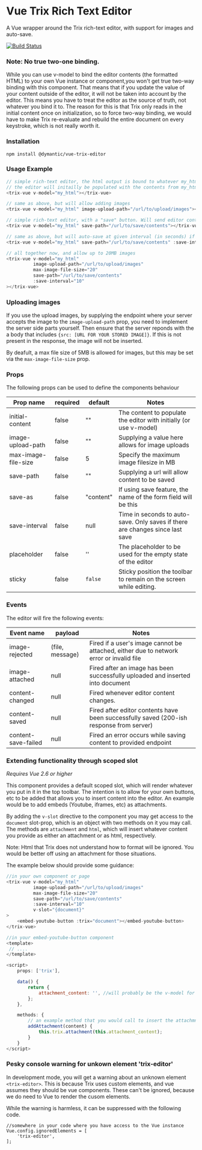 # Vue Trix Rich Text Editor

A Vue wrapper around the Trix rich-text editor, with support for images and auto-save.

[![Build Status](https://travis-ci.org/Dymantic/vue-trix-editor.svg?branch=master)](https://travis-ci.org/Dymantic/vue-trix-editor)

### Note: No true two-one binding.

While you can use v-model to bind the editor contents (the formatted HTML) to your own Vue instance or component,you won't get true two-way binding with this component. That means that if you update the value of your content outside of the editor, it will not be taken into account by the editor. This means you have to treat the editor as the source of truth, not whatever you bind it to. The reason for this is that Trix only reads in the initial content once on initialization, so to force two-way binding, we would have to make Trix re-evaluate and rebuild the entire document on every keystroke, which is not really worth it.

### Installation

```
npm install @dymantic/vue-trix-editor
```

### Usage Example

```js
// simple rich-text editor, the html output is bound to whatever my_html is
// the editor will initailly be populated with the contents from my_html
<trix-vue v-model="my_html"></trix-vue>

// same as above, but will allow adding images
<trix-vue v-model="my_html" image-upload-path="/url/to/upload/images"></trix-vue>

// simple rich-text editor, with a "save" button. Will send editor contents as POST to save-path
<trix-vue v-model="my_html" save-path="/url/to/save/contents"></trix-vue>

// same as above, but will auto-save at given interval (in seconds) if changes have been made
<trix-vue v-model="my_html" save-path="/url/to/save/contents" :save-interval="10"></trix-vue>

// all together now, and allow up to 20MB images
<trix-vue v-model="my_html"
          image-upload-path="/url/to/upload/images"
          max-image-file-size="20"
          save-path="/url/to/save/contents"
          :save-interval="10"
></trix-vue>
```

### Uploading images

If you use the upload images, by supplying the endpoint where your server accepts the image to the `image-upload-path` prop, you need to implement the server side parts yourself. Then ensure that the server reponds with the a body that includes `{src: [URL FOR YOUR STORED IMAGE]}`. If this is not present in the response, the image will not be inserted.

By deafult, a max file size of 5MB is allowed for images, but this may be set via the `max-image-file-size` prop.

### Props

The following props can be used to define the components behaviour

| Prop name           | required | default   | Notes                                                                         |
| ------------------- | -------- | --------- | ----------------------------------------------------------------------------- |
| initial-content     | false    | ""        | The content to populate the editor with initially (or use v-model)            |
| image-upload-path   | false    | ""        | Supplying a value here allows for image uploads                               |
| max-image-file-size | false    | 5         | Specify the maximum image filesize in MB                                      |
| save-path           | false    | ""        | Supplying a url will allow content to be saved                                |
| save-as             | false    | "content" | If using save feature, the name of the form field will be this                |
| save-interval       | false    | null      | Time in seconds to auto-save. Only saves if there are changes since last save |
| placeholder         | false    | ''        | The placeholder to be used for the empty state of the editor                  |
| sticky              | false    | `false`   | Sticky position the toolbar to remain on the screen while editing.            |

### Events

The editor will fire the following events:

| Event name          | payload         | Notes                                                                                   |
| ------------------- | --------------- | --------------------------------------------------------------------------------------- |
| image-rejected      | (file, message) | Fired if a user's image cannot be attached, either due to network error or invalid file |
| image-attached      | null            | Fired after an image has been successfully uploaded and inserted into document          |
| content-changed     | null            | Fired whenever editor content changes.                                                  |
| content-saved       | null            | Fired after editor contents have been successfully saved (200-ish response from server) |
| content-save-failed | null            | Fired an error occurs while saving content to provided endpoint                         |

### Extending functionality through scoped slot

_Requires Vue 2.6 or higher_

This component provides a default scoped slot, which will render whatever you put in it in the top toolbar. The intention is to allow for your own buttons, etc to be added that allows you to insert content into the editor. An example would be to add embeds (Youtube, iframes, etc) as attachments.

By adding the `v-slot` directive to the component you may get access to the `document` slot-prop, which is an object with two methods on it you may call. The methods are `attachment` and `html`, which will insert whatever content you provide as either an attachment or as html, respectively.

Note: Html that Trix does not understand how to format will be ignored. You would be better off using an attachment for those situations.

The example below should provide some guidance:

```js
//in your own component or page
<trix-vue v-model="my_html"
          image-upload-path="/url/to/upload/images"
          max-image-file-size="20"
          save-path="/url/to/save/contents"
          :save-interval="10"
          v-slot="{document}"
>
    <embed-youtube-button :trix="document"></embed-youtube-button>
</trix-vue>

//in your embed-youtube-button component
<template>
 // ....
</template>

<script>
    props: ['trix'],

    data() {
        return {
            attachment_content: '', //will probably be the v-model for a textarea
        };
    },

    methods: {
        // an example method that you would call to insert the attachmnet once the attachment_content has been entered
        addAttachment(content) {
            this.trix.attachment(this.attachment_content);
        }
    }
</script>

```

### Pesky console warning for unkown element 'trix-editor'

In development mode, you will get a warning about an unknown element `<trix-editor>`. This is because Trix uses custom elements, and vue assumes they should be vue components. These can't be ignored, because we do need to Vue to render the cusom elements.

While the warning is harmless, it can be suppressed with the following code.

```
//somewhere in your code where you have access to the Vue instance
Vue.config.ignoredElements = [
    'trix-editor',
];
```
